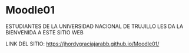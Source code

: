 # Moodle01

ESTUDIANTES DE LA UNIVERSIDAD NACIONAL DE TRUJILLO LES DA LA BIENVENIDA A ESTE SITIO WEB

LINK DEL SITIO: https://jhordygraciajarabb.github.io/Moodle01/
